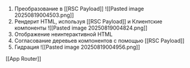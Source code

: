 1. Преобразование в [[RSC Payload]]
   ![[Pasted image 20250819004503.png]]
2. Рендерит HTML, используя [[RSC Payload]] и Клиентские компоненты
   ![[Pasted image 20250819004824.png]]
3. Отображение неинтерактивной HTML
4. Согласование деревьев компонентов с помощью [[RSC Payload]]
5. Гидрация
   ![[Pasted image 20250819004956.png]]



[[App Router]]